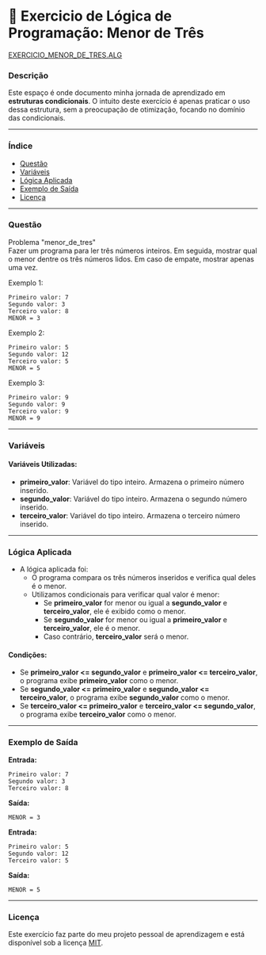 
# 🚀 Exercicio de Lógica de Programação: Menor de Três

<a href="/logica-de-programação/VisualG_Portugol/Estrutura_Condicional/Exercicios/exercicio_menor_de_tres/exercicio_menor_de_tres.alg">EXERCICIO_MENOR_DE_TRES.ALG</a>

### Descrição

Este espaço é onde documento minha jornada de aprendizado em **estruturas condicionais**. O intuito deste exercício é apenas praticar o uso dessa estrutura, sem a preocupação de otimização, focando no domínio das condicionais.

---

### Índice

- [Questão](#questão)
- [Variáveis](#variáveis)
- [Lógica Aplicada](#lógica-aplicada)
- [Exemplo de Saída](#exemplo-de-saída)
- [Licença](#licença)

---

### Questão

Problema "menor_de_tres"  
Fazer um programa para ler três números inteiros. Em seguida, mostrar qual o menor dentre os três números lidos. Em caso de empate, mostrar apenas uma vez.

Exemplo 1:
```
Primeiro valor: 7  
Segundo valor: 3  
Terceiro valor: 8  
MENOR = 3
```

Exemplo 2:
```
Primeiro valor: 5  
Segundo valor: 12  
Terceiro valor: 5  
MENOR = 5
```

Exemplo 3:
```
Primeiro valor: 9  
Segundo valor: 9  
Terceiro valor: 9  
MENOR = 9
```

---

### Variáveis

#### Variáveis Utilizadas:

- **primeiro_valor**: Variável do tipo inteiro. Armazena o primeiro número inserido.
- **segundo_valor**: Variável do tipo inteiro. Armazena o segundo número inserido.
- **terceiro_valor**: Variável do tipo inteiro. Armazena o terceiro número inserido.

---

### Lógica Aplicada

- A lógica aplicada foi:
  - O programa compara os três números inseridos e verifica qual deles é o menor.
  - Utilizamos condicionais para verificar qual valor é menor:
    - Se **primeiro_valor** for menor ou igual a **segundo_valor** e **terceiro_valor**, ele é exibido como o menor.
    - Se **segundo_valor** for menor ou igual a **primeiro_valor** e **terceiro_valor**, ele é o menor.
    - Caso contrário, **terceiro_valor** será o menor.

#### Condições:

- Se **primeiro_valor <= segundo_valor** e **primeiro_valor <= terceiro_valor**, o programa exibe **primeiro_valor** como o menor.
- Se **segundo_valor <= primeiro_valor** e **segundo_valor <= terceiro_valor**, o programa exibe **segundo_valor** como o menor.
- Se **terceiro_valor <= primeiro_valor** e **terceiro_valor <= segundo_valor**, o programa exibe **terceiro_valor** como o menor.

---

### Exemplo de Saída

**Entrada:**
```
Primeiro valor: 7  
Segundo valor: 3  
Terceiro valor: 8
```

**Saída:**
```
MENOR = 3
```

**Entrada:**
```
Primeiro valor: 5  
Segundo valor: 12  
Terceiro valor: 5
```

**Saída:**
```
MENOR = 5
```

---

### Licença

Este exercício faz parte do meu projeto pessoal de aprendizagem e está disponível sob a licença [MIT](LICENSE).
